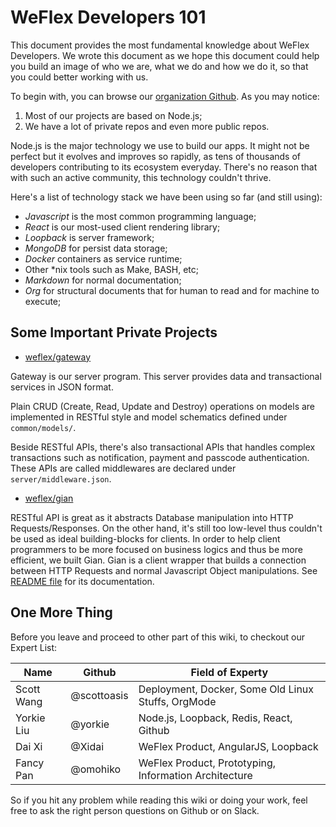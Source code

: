 WeFlex Developers 101
====

This document provides the most fundamental knowledge about WeFlex Developers. We wrote this document as we hope this document could help you build an image of who we are, what we do and how we do it, so that you could better working with us.

To begin with, you can browse our [organization Github](https://github.com/weflex). As you may notice:

1. Most of our projects are based on Node.js;
2. We have a lot of private repos and even more public repos.

Node.js is the major technology we use to build our apps. It might not be perfect but it evolves and improves so rapidly, as tens of thousands of developers contributing to its ecosystem everyday. There's no reason that with such an active community, this technology couldn't thrive.

Here's a list of technology stack we have been using so far (and still using):

- _Javascript_ is the most common programming language;
- _React_ is our most-used client rendering library;
- _Loopback_ is server framework;
- _MongoDB_ for persist data storage;
- _Docker_ containers as service runtime;
- Other *nix tools such as Make, BASH, etc;
- _Markdown_ for normal documentation;
- _Org_ for structural documents that for human to read and for machine to execute;


Some Important Private Projects
----

- [weflex/gateway](https://github.com/weflex/gateway)

Gateway is our server program. This server provides data and transactional services in JSON format.

Plain CRUD (Create, Read, Update and Destroy) operations on models are implemented in RESTful style and model schematics defined under `common/models/`.

Beside RESTful APIs, there's also transactional APIs that handles complex transactions such as notification, payment and passcode authentication. These APIs are called middlewares are declared under `server/middleware.json`.


- [weflex/gian](https://github.com/weflex/gian)

RESTful API is great as it abstracts Database manipulation into HTTP Requests/Responses. On the other hand, it's still too low-level thus couldn't be used as ideal building-blocks for clients. In order to help client programmers to be more focused on business logics and thus be more efficient, we built Gian. Gian is a client wrapper that builds a connection between HTTP Requests and normal Javascript Object manipulations. See [README file](https://github.com/weflex/gian/blob/master/README.md) for its documentation.


One More Thing
----

Before you leave and proceed to other part of this wiki, to checkout our Expert List:

| Name         | Github      | Field of Experty                                     |
| ------------ | ----------- | ---------------------------------------------------- |
| Scott Wang   | @scottoasis | Deployment, Docker, Some Old Linux Stuffs, OrgMode   |
| Yorkie Liu   | @yorkie     | Node.js, Loopback, Redis, React, Github              |
| Dai Xi       | @Xidai      | WeFlex Product, AngularJS, Loopback                  |
| Fancy Pan    | @omohiko    | WeFlex Product, Prototyping, Information Architecture|

So if you hit any problem while reading this wiki or doing your work, feel free to ask the right person questions on Github or on Slack.
